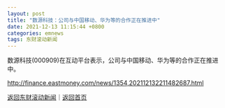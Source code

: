 ```yaml
---
layout: post
title: "数源科技：公司与中国移动、华为等的合作正在推进中"
date: 2021-12-13 11:15:44 +0800
categories: emnews
tags: 东财滚动新闻
---
```


数源科技(000909)在互动平台表示，公司与中国移动、华为等的合作正在推进中。

<http://finance.eastmoney.com/news/1354,202112132211482687.html>

[返回东财滚动新闻](//finews.withounder.com/emnews/)｜[返回首页](//finews.withounder.com/)